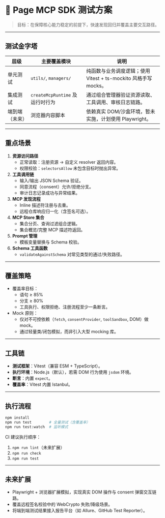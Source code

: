 # 🧪 Page MCP SDK 测试方案

> 目标：在保障核心能力稳定的前提下，快速发现回归并覆盖主要交互路径。

---

## 测试金字塔

| 层级 | 主要覆盖模块 | 说明 |
| ---- | ------------ | ---- |
| 单元测试 | `utils/`, `managers/` | 纯函数与业务调度逻辑；使用 Vitest + ts-mockito 风格手写 mocks。 |
| 集成测试 | `createMcpRuntime` 及运行时行为 | 通过组合管理器验证资源读取、工具调用、审核日志链路。 |
| 端到端（未来） | 浏览器内容脚本 | 依赖真实 DOM/沙盒环境，暂未实施，计划使用 Playwright。 |

---

## 重点场景

1. **资源访问路径**
   - 正常读取：注册资源 → 自定义 resolver 返回内容。
   - 权限校验：`selectorsAllow` 未包含目标时抛出异常。
2. **工具调用链**
   - 输入/输出 JSON Schema 验证。
   - 同意流程（consent）允许/拒绝分支。
   - 审计日志记录成功与异常结果。
3. **MCP 发现流程**
   - Inline 描述符注册与去重。
   - 远程仓库响应归一化（含签名可选）。
4. **MCP Store 集合**
   - 集合分页、查询过滤组合逻辑。
   - 集合概览/完整 MCP 描述符返回。
5. **Prompt 管理**
   - 模板变量替换与 Schema 校验。
6. **Schema 工具函数**
   - `validateAgainstSchema` 对常见类型的通过/失败路径。

---

## 覆盖策略

- 覆盖率目标：
  - 语句 ≥ 85%
  - 分支 ≥ 80%
  - 工具执行、权限拒绝、注册流程至少一条断言。
- Mock 原则：
  - 仅对不可控依赖（`fetch`, `consentProvider`, `toolSandbox`, DOM）做 mock。
  - 通过轻量类/闭包模拟，而非引入大型 mocking 库。

---

## 工具链

- **测试框架**：Vitest（兼容 ESM + TypeScript）。
- **执行环境**：Node.js（默认），若需 DOM 行为使用 `jsdom` 环境。
- **断言**：内置 `expect`。
- **覆盖率**：Vitest 内置 Istanbul。

---

## 执行流程

```bash
npm install
npm run test        # 全量测试（含覆盖率）
npm run test:watch  # 监听模式
```

CI 建议执行顺序：

1. `npm run lint`（未来扩展）
2. `npm run check`
3. `npm run test`

---

## 未来扩展

- Playwright + 浏览器扩展模拟，实现真实 DOM 操作与 consent 弹窗交互链路。
- 覆盖远程签名校验中的 WebCrypto 失败/降级场景。
- 将端到端测试结果接入报告平台（如 Allure、GitHub Test Reporter）。
